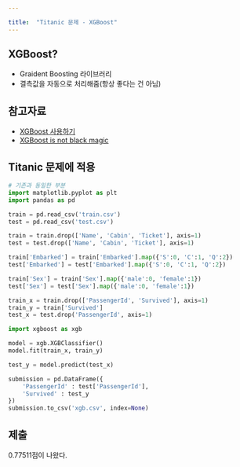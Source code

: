 ```yaml
---

title:  "Titanic 문제 - XGBoost"
---
```


## XGBoost?
- Graident Boosting 라이브러리
- 결측값을 자동으로 처리해줌(항상 좋다는 건 아님)

## 참고자료
- [XGBoost 사용하기](https://brunch.co.kr/@snobberys/137)
- [XGBoost is not black magic](https://towardsdatascience.com/xgboost-is-not-black-magic-56ca013144b4)

## Titanic 문제에 적용
```python
# 기존과 동일한 부분
import matplotlib.pyplot as plt
import pandas as pd

train = pd.read_csv('train.csv')
test = pd.read_csv('test.csv')

train = train.drop(['Name', 'Cabin', 'Ticket'], axis=1)
test = test.drop(['Name', 'Cabin', 'Ticket'], axis=1)

train['Embarked'] = train['Embarked'].map({'S':0, 'C':1, 'Q':2})
test['Embarked'] = test['Embarked'].map({'S':0, 'C':1, 'Q':2})

train['Sex'] = train['Sex'].map({'male':0, 'female':1})
test['Sex'] = test['Sex'].map({'male':0, 'female':1})

train_x = train.drop(['PassengerId', 'Survived'], axis=1)
train_y = train['Survived']
test_x = test.drop('PassengerId', axis=1)
```
```python
import xgboost as xgb

model = xgb.XGBClassifier()
model.fit(train_x, train_y)

test_y = model.predict(test_x)

submission = pd.DataFrame({
    'PassengerId' : test['PassengerId'],
    'Survived' : test_y
})
submission.to_csv('xgb.csv', index=None)
```

## 제출
0.77511점이 나왔다.
